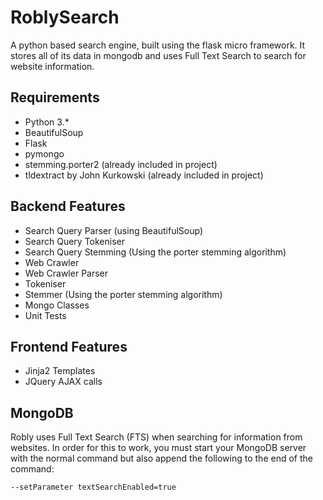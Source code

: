 RoblySearch
===========
A python based search engine, built using the flask micro framework. It stores all of its data in mongodb and
uses Full Text Search to search for website information.

Requirements
-----
- Python 3.*
- BeautifulSoup
- Flask
- pymongo
- stemming.porter2 (already included in project)
- tldextract by John Kurkowski (already included in project)

Backend Features
-----
- Search Query Parser (using BeautifulSoup)
- Search Query Tokeniser
- Search Query Stemming (Using the porter stemming algorithm)
- Web Crawler
- Web Crawler Parser
- Tokeniser
- Stemmer (Using the porter stemming algorithm)
- Mongo Classes
- Unit Tests

Frontend Features
--------
- Jinja2 Templates
- JQuery AJAX calls

MongoDB
-------
Robly uses Full Text Search (FTS) when searching for information from websites.
In order for this to work, you must start your MongoDB server with the normal command
but also append the following to the end of the command:

`--setParameter textSearchEnabled=true`

